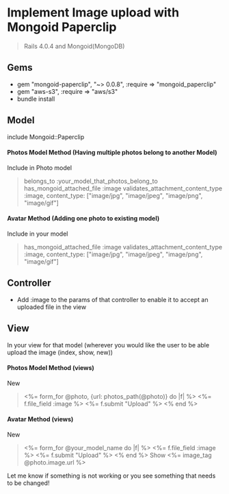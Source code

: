 
# Implement Image upload with Mongoid Paperclip
> Rails 4.0.4 and Mongoid(MongoDB)

## Gems
- gem "mongoid-paperclip", "~> 0.0.8", :require => "mongoid_paperclip"
- gem "aws-s3", :require => "aws/s3"
- bundle install


## Model
include Mongoid::Paperclip

#### Photos Model Method (Having multiple photos belong to another Model)
Include in Photo model
> belongs_to :your_model_that_photos_belong_to
> has_mongoid_attached_file :image
> validates_attachment_content_type :image, content_type: ["image/jpg", "image/jpeg", "image/png", "image/gif"]

#### Avatar Method (Adding one photo to existing model)
Include in your model
> has_mongoid_attached_file :image
> validates_attachment_content_type :image, content_type: ["image/jpg", "image/jpeg", "image/png", "image/gif"]


## Controller
- Add :image to the params of that controller to enable it to accept an uploaded file in the view


## View
In your view for that model (wherever you would like the user to be able upload the image (index, show, new))

#### Photos Model Method (views)
New
> <%= form_for @photo, {url: photos_path(@photo)} do |f| %>
>    <%= f.file_field :image %>
>   <%= f.submit "Upload" %>
> <% end %>

#### Avatar Method (views)
New
> <%= form_for @your_model_name do |f| %>
>    <%= f.file_field :image %>
>   <%= f.submit "Upload" %>
> <% end %>
Show
> <%= image_tag @photo.image.url %>

Let me know if something is not working or you see something that needs to be changed!

